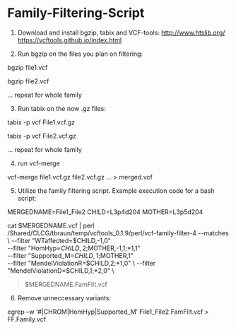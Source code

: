 # Family-Filtering-Script

1. Download and install bgzip, tabix and VCF-tools:
http://www.htslib.org/
https://vcftools.github.io/index.html

2. Run bgzip on the files you plan on filtering:

  bgzip file1.vcf
  
  bgzip file2.vcf
  
  ... repeat for whole family
  
3. Run tabix on the now .gz files:

  tabix -p vcf File1.vcf.gz
  
  tabix -p vcf File2.vcf.gz
  
  ... repeat for whole family
 
4. run vcf-merge

  vcf-merge file1.vcf.gz file2.vcf.gz ... > merged.vcf
  
5. Utilize the family filtering script. Example execution code for a bash script:

MERGEDNAME=File1_File2
CHILD=L3p4d204
MOTHER=L3p5d204

cat  $MERGEDNAME.vcf | perl 
/Shared/CLCG/tbraun/temp/vcftools_0.1.9/perl/vcf-family-filter-4 --matches \
  --filter "WTaffected=$CHILD,-1,0" \
  --filter "HomHyp=$CHILD,2;$MOTHER,-1,1;*1,1" \
  --filter "Supported_M=$CHILD,1;$MOTHER,1" \
  --filter "MendelViolationR=$CHILD,2;*1,0" \
  --filter "MendelViolationD=$CHILD,1;*2,0" \
>  $MERGEDNAME.FamFilt.vcf

6. Remove unneccessary variants:

egrep –w ‘#|CHROM|HomHyp|Supported_M’ File1_File2.FamFilt.vcf > FF.Family.vcf
